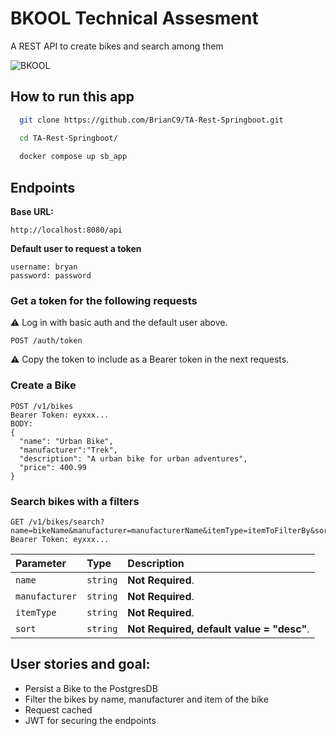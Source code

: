 # BKOOL Technical Assesment

A REST API to create bikes and search among them

![BKOOL](https://design.bkool.com/images/download/logo/assets/logo-horizontal-yellow.png)

## How to run this app

```bash
  git clone https://github.com/BrianC9/TA-Rest-Springboot.git

  cd TA-Rest-Springboot/
  
  docker compose up sb_app

```

## Endpoints

**Base URL:**

```http
http://localhost:8080/api
```

**Default user to request a token**

```
username: bryan
password: password
```

### Get a token for the following requests

⚠ Log in with basic auth and the default user above.

```http
POST /auth/token

```

⚠ Copy the token to include as a Bearer token in the next requests.

### Create a Bike

``` http
POST /v1/bikes
Bearer Token: eyxxx...
BODY:
{
  "name": "Urban Bike",
  "manufacturer":"Trek",
  "description": "A urban bike for urban adventures",
  "price": 400.99
}
```

### Search bikes with a filters

```http
GET /v1/bikes/search?name=bikeName&manufacturer=manufacturerName&itemType=itemToFilterBy&sort=direction
Bearer Token: eyxxx...

```

| Parameter | Type | Description |
| :--- | :--- | :--- |
| `name` | `string` | **Not Required**.|
| `manufacturer` | `string` | **Not Required**.|
| `itemType` | `string` | **Not Required**.|
| `sort` | `string` | **Not Required, default value = "desc"**.|

## User stories and goal:

* Persist a Bike to the PostgresDB
* Filter the bikes by name, manufacturer and item of the bike
* Request cached
* JWT for securing the endpoints

